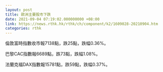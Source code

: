 ```yaml
---
layout: post
title: 歐洲主要股市下跌
date: 2021-09-04 07:19:02.000000000 +08:00
link: https://news.rthk.hk/rthk/ch/component/k2/1609028-20210904.htm
categories: rthk
---
```


倫敦富時指數收市報7138點，跌25點，跌幅0.36%。

巴黎CAC指數報6689點，跌73點，跌幅1.08%。

法蘭克福DAX指數報15781點，跌59點，跌幅0.37%。
